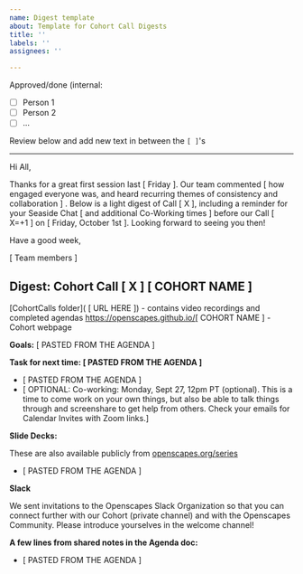 ```yaml
---
name: Digest template
about: Template for Cohort Call Digests
title: ''
labels: ''
assignees: ''

---
```


Approved/done (internal:

- [ ] Person 1
- [ ] Person 2
- [ ] ...

Review below and add new text in between the `[ ]`'s 

---
Hi All,

Thanks for a great first session last [ Friday ]. Our team commented [ how engaged everyone was, and heard recurring themes of consistency and collaboration ] . Below is a light digest of Call [ X ], including a reminder for your Seaside Chat [ and additional Co-Working times ] before our Call [ X=+1 ] on [ Friday, October 1st ]. Looking forward to seeing you then!

Have a good week,

[ Team members ]

## Digest: Cohort Call [ X ] [ COHORT NAME ]

[CohortCalls folder]( [ URL HERE ]) - contains video recordings and completed agendas
https://openscapes.github.io/[ COHORT NAME ] - Cohort webpage

**Goals:** [ PASTED FROM THE AGENDA ]

**Task for next time: [ PASTED FROM THE AGENDA ]**

*  [ PASTED FROM THE AGENDA ]
* [ OPTIONAL: Co-working: Monday, Sept 27, 12pm PT (optional). This is a time to come work on your own things, but also be able to talk things through and screenshare to get help from others. Check your emails for Calendar Invites with Zoom links.]

**Slide Decks:**

These are also available publicly from [openscapes.org/series](https://openscapes.github.io/series)

*   [ PASTED FROM THE AGENDA ]

**Slack**

We sent invitations to the Openscapes Slack Organization so that you can connect further with our Cohort (private channel) and with the Openscapes Community. Please introduce yourselves in the welcome channel!

**A few lines from shared notes in the Agenda doc:**

- [ PASTED FROM THE AGENDA ]
